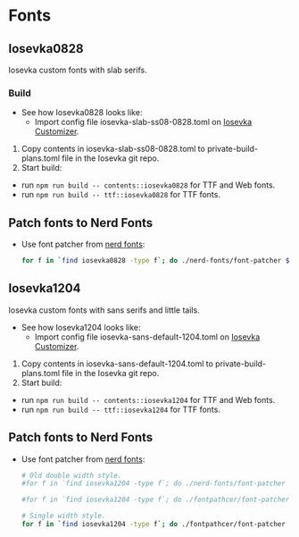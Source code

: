 # Fonts
## Iosevka0828
Iosevka custom fonts with slab serifs.
### Build
* See how Iosevka0828 looks like:
  - Import config file iosevka-slab-ss08-0828.toml on [Iosevka Customizer](https://typeof.net/Iosevka/customizer).
1. Copy contents in iosevka-slab-ss08-0828.toml to private-build-plans.toml file in the Iosevka git repo.
2. Start build:
  * run `npm run build -- contents::iosevka0828` for TTF and Web fonts.
  * run `npm run build -- ttf::iosevka0828` for TTF fonts.
## Patch fonts to Nerd Fonts
* Use font patcher from [nerd fonts](https://github.com/ryanoasis/nerd-fonts/):

  ``` bash
  for f in `find iosevka0828 -type f`; do ./nerd-fonts/font-patcher $f --complete --quiet --windows --mono --makegroups --outputdir ./iosevka0828NFM; done
  ```

  
## Iosevka1204
Iosevka custom fonts with sans serifs and little tails.
* See how Iosevka1204 looks like:
  - Import config file iosevka-sans-default-1204.toml on [Iosevka Customizer](https://typeof.net/Iosevka/customizer).
1. Copy contents in iosevka-sans-default-1204.toml to private-build-plans.toml file in the Iosevka git repo.
2. Start build:
  * run `npm run build -- contents::iosevka1204` for TTF and Web fonts.
  * run `npm run build -- ttf::iosevka1204` for TTF fonts.
## Patch fonts to Nerd Fonts
* Use font patcher from [nerd fonts](https://github.com/ryanoasis/nerd-fonts/):

  ``` bash
  # Old double width style.
  #for f in `find iosevka1204 -type f`; do ./nerd-fonts/font-patcher $f --complete --quiet --windows --mono --makegroups --outputdir ./iosevka1204NFM; done

  #for f in `find iosevka1204 -type f`; do ./fontpathcer/font-patcher $f --complete --quiet --windows --mono --careful --outputdir ./iosevka1204NFM; done

  # Single width style.
  for f in `find iosevka1204 -type f`; do ./fontpathcer/font-patcher $f --complete --quiet --windows --outputdir ./iosevka1204NFM; done
  ```

  

